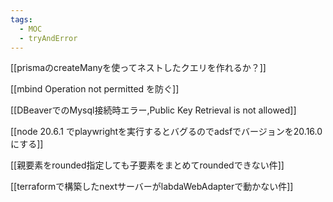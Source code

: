 ```yaml
---
tags:
  - MOC
  - tryAndError
---
```



[[prismaのcreateManyを使ってネストしたクエリを作れるか？]]

[[mbind Operation not permitted を防ぐ]]

[[DBeaverでのMysql接続時エラー,Public Key Retrieval is not allowed]]

[[node 20.6.1 でplaywrightを実行するとバグるのでadsfでバージョンを20.16.0 にする]]

[[親要素をrounded指定しても子要素をまとめてroundedできない件]]

[[terraformで構築したnextサーバーがlabdaWebAdapterで動かない件]]